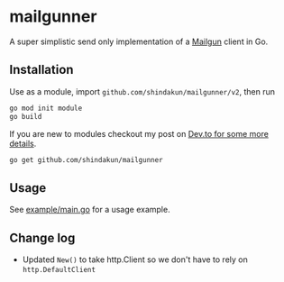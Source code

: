 # mailgunner

A super simplistic send only implementation of a [Mailgun](https://www.mailgun.com/) client in Go.

## Installation

Use as a module, import `github.com/shindakun/mailgunner/v2`, then run

```bash
go mod init module
go build
```

If you are new to modules checkout my post on [Dev.to for some more details](https://dev.to/shindakun/attempting-to-learn-go---lets-get-modular-390i).

```bash
go get github.com/shindakun/mailgunner
```

## Usage

See [example/main.go](./example/main.go) for a usage example.

## Change log

- Updated `New()` to take http.Client so we don't have to rely on `http.DefaultClient`